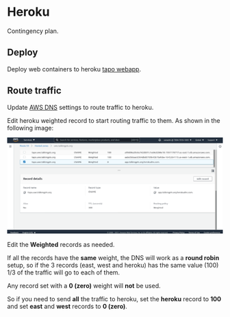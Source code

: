 # Heroku

Contingency plan.

## Deploy

Deploy web containers to heroku [tapo webapp](https://dashboard.heroku.com/apps/tapo).

## Route traffic

Update [AWS DNS](https://console.aws.amazon.com/route53/v2/hostedzones#ListRecordSets/Z007316630R8ZSSQX09RD)
settings to route traffic to heroku.

Edit heroku weighted record to start routing traffic to them. As shown in the
following image:

![Image](./heroku-dns.png)

Edit the **Weighted** records as needed.

If all the records have the **same** weight, the DNS will work as a **round robin** setup,
so if the 3 records (east, west and heroku) has the same value (100) 1/3 of the
traffic will go to each of them.

Any record set with a **0 (zero)** weight will **not** be used.

So if you need to send **all** the traffic to heroku, set the **heroku** record to **100**
and set **east** and **west** records to **0 (zero)**.
